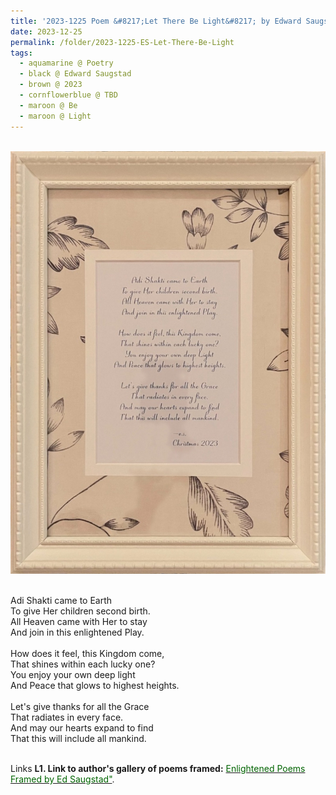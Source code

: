```yaml
---
title: '2023-1225 Poem &#8217;Let There Be Light&#8217; by Edward Saugstad'
date: 2023-12-25
permalink: /folder/2023-1225-ES-Let-There-Be-Light
tags:
  - aquamarine @ Poetry
  - black @ Edward Saugstad
  - brown @ 2023
  - cornflowerblue @ TBD
  - maroon @ Be
  - maroon @ Light
---
```


<br>

<div style="text-align: center"><img src="/images/2023-1225_Poem_'Let_There_Be_Light'_by_Edward_Saugstad.jpg" /></div>

<br>

<p>
Adi Shakti came to Earth<br>
To give Her children second birth.<br>
All Heaven came with Her to stay<br>
And join in this enlightened Play.<br>
<br>
How does it feel, this Kingdom come,<br>
That shines within each lucky one?<br>
You enjoy your own deep light<br>
And Peace that glows to highest heights.<br>
<br>
Let's give thanks for all the Grace<br>
That radiates in every face.<br>
And may our hearts expand to find<br>
That this will include all mankind.<br>
</p>

<br>

<wave-list>
<list-title color="DarkSeaGreen" width="40">Links</list-title>
  <list-item color="BlanchedAlmond"  width="280"><b> L1. Link to author's gallery of poems framed:</b> <a href="https://imageevent.com/sahaja/art/enlightenedpoemsframedbyedsaugstad"><font color="DarkGreen">Enlightened Poems Framed by Ed Saugstad"</font></a>. </list-item>
</wave-list>